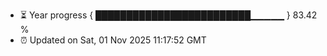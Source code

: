 - ⏳ Year progress { █████████████████████████▁▁▁▁▁ } 83.42 %
- ⏰ Updated on Sat, 01 Nov 2025 11:17:52 GMT

